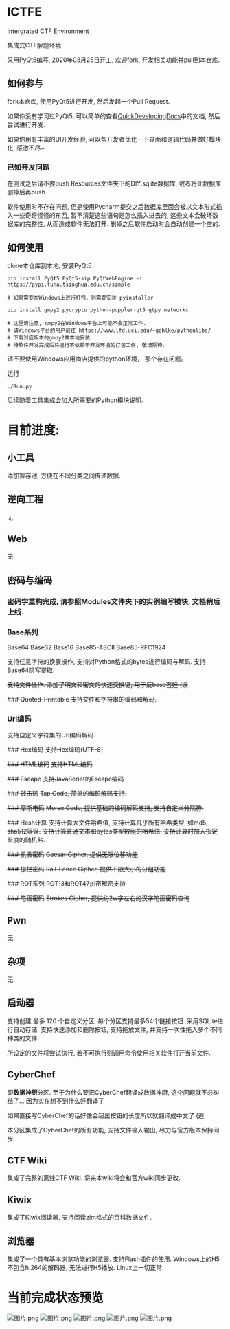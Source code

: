 # ICTFE
Intergrated CTF Environment

集成式CTF解题环境

采用PyQt5编写, 2020年03月25日开工, 欢迎fork, 开发相关功能并pull到本仓库.

## 如何参与

fork本仓库, 使用PyQt5进行开发, 然后发起一个Pull Request.

如果你没有学习过PyQt5, 可以简单的查看[QuickDevelopingDocs](QuickDevelopingDocs/0_ICTFE密码学插件开发指北.md)中的文档, 然后尝试进行开发.

如果你用有丰富的UI开发经验, 可以帮开发者优化一下界面和逻辑代码并做好模块化, 感激不尽~

### 已知开发问题

在测试之后请不要push Resources文件夹下的DIY.sqlite数据库, 或者将此数据库删掉后再push

软件使用时不存在问题, 但是使用Pycharm提交之后数据库里面会被以文本形式插入一些奇奇怪怪的东西,
暂不清楚这些语句是怎么插入进去的, 这些文本会破坏数据库的完整性, 从而造成软件无法打开.
删掉之后软件启动时会自动创建一个空的.

## 如何使用

clone本仓库到本地, 安装PyQt5

```
pip install PyQt5 PyQt5-sip PyQtWebEngine -i https://pypi.tuna.tsinghua.edu.cn/simple

# 如果需要在Windows上进行打包，则需要安装 pyinstaller

pip install gmpy2 pycrypto python-poppler-qt5 qtpy networkx

# 这里请注意, gmpy2在Windows平台上可能不会正常工作.
# 请Windows平台的用户前往 https://www.lfd.uci.edu/~gohlke/pythonlibs/
# 下载对应版本的gmpy2并本地安装.
# 待软件开发完成后将进行不依赖于开发环境的打包工作, 敬请期待.

```

请不要使用Windows应用商店提供的python环境， 那个存在问题。

运行

```
./Run.py
```

后续随着工具集成会加入所需要的Python模块说明.

# 目前进度:

## 小工具

添加暂存池, 方便在不同分类之间传递数据.

## 逆向工程

无

## Web

无

## 密码与编码

### 密码学重构完成, 请参照Modules文件夹下的实例编写模块, 文档稍后上线.

### Base系列
Base64 Base32 Base16 Base85-ASCII Base85-RFC1924

支持任意字符的换表操作, 支持对Python格式的bytes进行编码与解码. 支持Base64隐写提取.

~~支持文件操作. 添加了明文和密文的快速交换键, 用于反base套娃 (误~~

~~### Quoted-Printable~~
~~支持文件和字符串的编码和解码.~~

### Url编码
支持自定义字符集的Url编码解码.

~~### Hex编码~~
~~支持Hex编码(UTF-8)~~

~~### HTML编码~~
~~支持HTML编码~~

~~### Escape~~
~~支持JavaScript的Escape编码~~

~~### 敲击码~~
~~Tap Code, 简单的编码解码支持.~~

~~### 摩斯电码~~
~~Morse Code, 提供基础的编码解码支持, 支持自定义分隔符.~~

~~### Hash计算~~
~~支持计算大文件哈希值, 支持计算几乎所有哈希类型, 如md5, sha512等等.~~
~~支持计算普通文本和bytes类型数组的哈希值.~~
~~支持计算时加入指定长度的随机盐.~~

~~### 凯撒密码~~
~~Caesar Cipher, 提供无限位移功能~~

~~### 栅栏密码~~
~~Rail-Fence Cipher, 提供不限大小的分组功能~~

~~### ROT系列~~
~~ROT13和ROT47加密解密支持~~

~~### 笔画密码~~
~~Strokes Cipher, 提供约2w字左右的汉字笔画密码查询~~

## Pwn

无

## 杂项

无

## 启动器

支持创建 最多 120 个自定义分区, 每个分区支持最多54个链接按钮. 采用SQLite进行自动存储.
支持快速添加和删除按钮, 支持拖放文件, 并支持一次性拖入多个不同种类的文件.

所设定的文件将尝试执行, 若不可执行则调用命令使用相关软件打开当前文件.

## CyberChef

即**数据神厨**分区. 至于为什么要把CyberChef翻译成数据神厨, 这个问题就不必纠结了... 因为实在想不到什么好翻译了

如果直接写CyberChef的话好像会超出按钮的长度所以就翻译成中文了 (逃

本分区集成了CyberChef的所有功能, 支持文件输入输出, 尽力与官方版本保持同步.

## CTF Wiki

集成了完整的离线CTF Wiki. 将来本wiki将会和官方wiki同步更改.

## Kiwix

集成了Kiwix阅读器, 支持阅读zim格式的百科数据文件.

## 浏览器

集成了一个具有基本浏览功能的浏览器. 支持Flash插件的使用.
Windows上的H5不包含h.264的解码器, 无法进行H5播放. Linux上一切正常.

# 当前完成状态预览
![图片.png](https://i.loli.net/2020/04/08/gD1z7cpIxinRe8B.png)
![图片.png](https://i.loli.net/2020/04/08/aeXhjSM2PqrA5Bb.png)
![图片.png](https://i.loli.net/2020/04/08/QeRvMVjsb6cn5a9.png)
![图片.png](https://i.loli.net/2020/04/08/OZwzU3hSIgt9sFa.png)
![图片.png](https://i.loli.net/2020/04/08/GuMV2dDZrkPFcQb.png)
